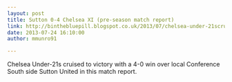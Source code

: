 ```yaml
---
layout: post
title: Sutton 0-4 Chelsea XI (pre-season match report)
link: http://binthebluepill.blogspot.co.uk/2013/07/chelsea-under-21scruise-to-victory-with.html
date: 2013-07-24 16:10:00
author: mmunro91

---
```


Chelsea Under-21s cruised to victory with a 4-0 win over local Conference South side Sutton United in this match report.